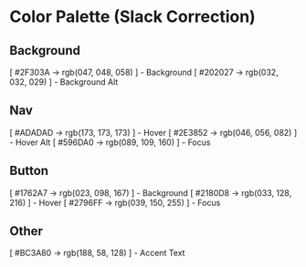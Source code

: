 
# Color Palette (Slack Correction)

## Background
[ #2F303A -> rgb(047, 048, 058) ] - Background
[ #202027 -> rgb(032, 032, 029) ] - Background Alt

## Nav
[ #ADADAD -> rgb(173, 173, 173) ] - Hover
[ #2E3852 -> rgb(046, 056, 082) ] - Hover Alt
[ #596DA0 -> rgb(089, 109, 160) ] - Focus
 
## Button
[ #1762A7 -> rgb(023, 098, 167) ] - Background
[ #2180D8 -> rgb(033, 128, 216) ] - Hover
[ #2796FF -> rgb(039, 150, 255) ] - Focus

## Other
[ #BC3A80 -> rgb(188, 58, 128) ] - Accent Text